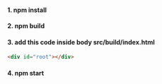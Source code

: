

<h4>1. npm install</h4>
<h4>2. npm build</h4>
<h4>3. add this code inside body src/build/index.html  </h4> 

 ```html 
<div id="root"></div> 
```


<h4>4. npm start</h4>

